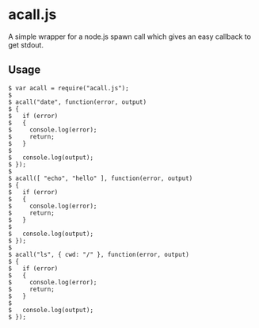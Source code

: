 # acall.js

A simple wrapper for a node.js spawn call which gives an easy callback to get stdout.


## Usage

    $ var acall = require("acall.js");
    $
    $ acall("date", function(error, output)
    $ {
    $   if (error)
    $   {
    $     console.log(error);
    $     return;
    $   }
    $
    $   console.log(output);
    $ });
    $
    $ acall([ "echo", "hello" ], function(error, output)
    $ {
    $   if (error)
    $   {
    $     console.log(error);
    $     return;
    $   }
    $
    $   console.log(output);
    $ });
    $
    $ acall("ls", { cwd: "/" }, function(error, output)
    $ {
    $   if (error)
    $   {
    $     console.log(error);
    $     return;
    $   }
    $
    $   console.log(output);
    $ });




